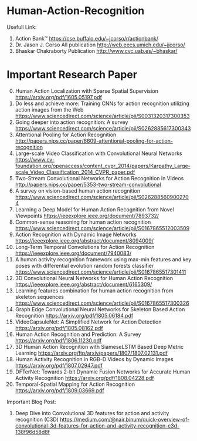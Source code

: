 # Human-Action-Recognition

Usefull Link:

1. Action Bank™
  https://cse.buffalo.edu/~jcorso/r/actionbank/
2. Dr. Jason J. Corso All publication
  http://web.eecs.umich.edu/~jjcorso/
3. Bhaskar Chakraborty Publication
  http://www.cvc.uab.es/~bhaskar/

# Important Research Paper
0. Human Action Localization with Sparse Spatial Supervision
  https://arxiv.org/pdf/1605.05197.pdf
1. Do less and achieve more: Training CNNs for action recognition utilizing action images from the Web
  https://www.sciencedirect.com/science/article/pii/S0031320317300353
2. Going deeper into action recognition: A survey
https://www.sciencedirect.com/science/article/pii/S0262885617300343
3. Attentional Pooling for Action Recognition
http://papers.nips.cc/paper/6609-attentional-pooling-for-action-recognition
4. Large-scale Video Classification with Convolutional Neural Networks
https://www.cv-foundation.org/openaccess/content_cvpr_2014/papers/Karpathy_Large-scale_Video_Classification_2014_CVPR_paper.pdf
5. Two-Stream Convolutional Networks for Action Recognition in Videos
http://papers.nips.cc/paper/5353-two-stream-convolutional
6. A survey on vision-based human action recognition
https://www.sciencedirect.com/science/article/pii/S0262885609002704
7. Learning a Deep Model for Human Action Recognition from Novel Viewpoints
https://ieeexplore.ieee.org/document/7893732/
8. Common-sense reasoning for human action recognition
https://www.sciencedirect.com/science/article/pii/S0167865512003509
9. Action Recognition with Dynamic Image Networks
https://ieeexplore.ieee.org/abstract/document/8094009/
10. Long-Term Temporal Convolutions for Action Recognition
https://ieeexplore.ieee.org/document/7940083/
11. A human activity recognition framework using max-min features and key poses with differential evolution random forests classifier
https://www.sciencedirect.com/science/article/pii/S0167865517301411
12. 3D Convolutional Neural Networks for Human Action Recognition
https://ieeexplore.ieee.org/abstract/document/6165309/
13. Learning features combination for human action recognition from skeleton sequences
https://www.sciencedirect.com/science/article/pii/S0167865517300326
14. Graph Edge Convolutional Neural Networks for Skeleton Based Action Recognition
https://arxiv.org/pdf/1805.06184.pdf
15. VideoCapsuleNet: A Simplified Network for Action Detection
https://arxiv.org/pdf/1805.08162.pdf
16. Human Action Recognition and Prediction: A Survey
https://arxiv.org/pdf/1806.11230.pdf
17. 3D Human Action Recognition with SiameseLSTM Based Deep Metric Learning
https://arxiv.org/ftp/arxiv/papers/1807/1807.02131.pdf
18. Human Activity Recognition in RGB-D Videos by Dynamic Images
https://arxiv.org/pdf/1807.02947.pdf
19. DFTerNet: Towards 2-bit Dynamic Fusion Networks for Accurate Human Activity Recognition
https://arxiv.org/pdf/1808.04228.pdf
20. Temporal-Spatial Mapping for Action Recognition
https://arxiv.org/pdf/1809.03669.pdf


Important Blog Post:
1. Deep Dive into Convolutional 3D features for action and activity recognition (C3D)
https://medium.com/@nair.binum/quick-overview-of-convolutional-3d-features-for-action-and-activity-recognition-c3d-138f96d58d8f
